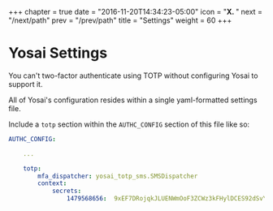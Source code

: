 +++
chapter = true
date = "2016-11-20T14:34:23-05:00"
icon = "<b>X. </b>"
next = "/next/path"
prev = "/prev/path"
title = "Settings"
weight = 60 
+++

# Yosai Settings

You can't two-factor authenticate using TOTP without configuring Yosai to support it.

All of Yosai's configuration resides within a single yaml-formatted settings file.

Include a ``totp`` section within the ``AUTHC_CONFIG`` section of this file like
so:

```yaml
AUTHC_CONFIG:

    ...

    totp:
        mfa_dispatcher: yosai_totp_sms.SMSDispatcher
        context:
            secrets:
                1479568656:  9xEF7DRojqkJLUENWmOoF3ZCWz3kFHylDCES92dSvYV
```
